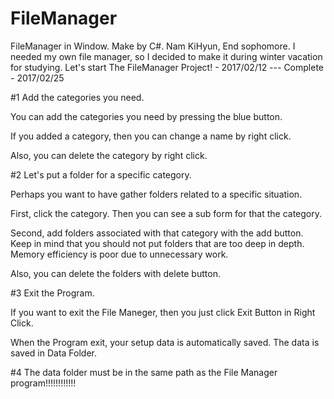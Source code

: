 # FileManager
FileManager in Window. Make by C#.
Nam KiHyun, End sophomore.  I needed my own file manager, 
so I decided to make it during winter vacation for studying.
Let's start The FileManager Project! - 2017/02/12 --- Complete - 2017/02/25

#1 Add the categories you need.

  You can add the categories you need by pressing the blue button.
  
  If you added a category, then you can change a name by right click.

  Also, you can delete the category by right click.
  
#2 Let's put a folder for a specific category.

  Perhaps you want to have gather folders related to a specific situation.
  
  First, click the category. Then you can see a sub form for that the category.
  
  Second, add folders associated with that category with the add button. Keep in mind that you should not put folders that are too deep in depth. Memory efficiency is poor due to unnecessary work.
  
  Also, you can delete the folders with delete button.
 
#3 Exit the Program.
  
  If you want to exit the File Maneger, then you just click Exit Button in Right Click.
  
  When the Program exit, your setup data is automatically saved. The data is saved in Data Folder.
  
#4 The data folder must be in the same path as the File Manager program!!!!!!!!!!!!


